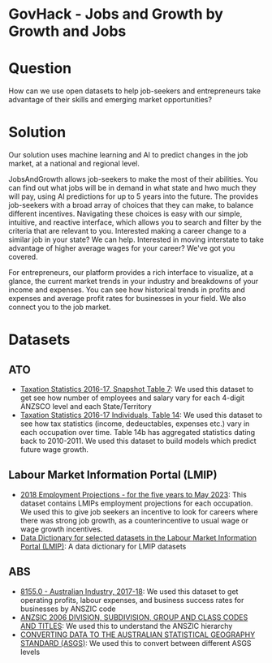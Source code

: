 # GovHack - Jobs and Growth by Growth and Jobs

# Question
How can we use open datasets to help job-seekers and entrepreneurs take advantage of their skills and emerging market opportunities?

# Solution
Our solution uses machine learning and AI to predict changes in the job market, at a national and regional level.

JobsAndGrowth allows job-seekers to make the most of their abilities. You can find out what jobs will be in demand in what state and hwo much they will pay, using AI predictions for up to 5 years into the future. The provides job-seekers with a broad array of choices that they can make, to balance different incentives. Navigating these choices is easy with our simple, intuitive, and reactive interface, which allows you to search and filter by the criteria that are relevant to you. Interested making a career change to a similar job in your state? We can help. Interested in moving interstate to take advantage of higher average wages for your career? We've got you covered.

For entrepreneurs, our platform provides a rich interface to visualize, at a glance, the current market trends in your industry and breakdowns of your income and expenses. You can see how historical trends in profits and expenses and average profit rates for businesses in your field. We also connect you to the job market.

# Datasets
## ATO
- [Taxation Statistics 2016-17, Snapshot Table 7](https://data.gov.au/data/dataset/taxation-statistics-2016-17/resource/bfa7ef04-e9f2-46ff-a959-84f005dfd17b): We used this dataset to get see how number of employees and salary vary for each 4-digit ANZSCO level and each State/Territory
- [Taxation Statistics 2016-17 Individuals, Table 14](https://data.gov.au/data/dataset/taxation-statistics-2016-17/resource/78951447-8044-43b1-a2a2-ebf0c96e16bc): We used this dataset to see how tax statistics (income, dedeuctables, expenses etc.) vary in each occupation over time. Table 14b has aggregated statistics dating back to 2010-2011. We used this dataset to build models which predict future wage growth.

## Labour Market Information Portal (LMIP)
- [2018 Employment Projections - for the five years to May 2023](http://lmip.gov.au/PortalFile.axd?FieldID=2787738&.xlsx): This dataset contains LMIPs employment projections for each occupation. We used this to give job seekers an incentive to look for careers where there was strong job growth, as a counterincentive to usual wage or wage growth incentives.
- [Data Dictionary for selected datasets in the Labour Market Information Portal (LMIP)](https://data.gov.au/dataset/ds-dga-79123f89-539b-4416-8070-455a2d536492/details?q=LMIP): A data dictionary for LMIP datasets

## ABS
- [8155.0 - Australian Industry, 2017-18](https://www.abs.gov.au/AUSSTATS/abs@.nsf/Lookup/8155.0Main+Features12017-18?OpenDocument): We used this dataset to get operating profits, labour expenses, and business success rates for businesses by ANSZIC code
- [ANZSIC 2006 DIVISION, SUBDIVISION, GROUP AND CLASS CODES AND TITLES](https://www.abs.gov.au/ausstats/abs@.nsf/0/20C5B5A4F46DF95BCA25711F00146D75?opendocument): We used this to understand the ANSZIC hierarchy
- [CONVERTING DATA TO THE AUSTRALIAN STATISTICAL GEOGRAPHY STANDARD (ASGS)](https://www.abs.gov.au/websitedbs/D3310114.nsf/home/Converting+Data+to+the+ASGS#Anchor1): We used this to convert between different ASGS levels

